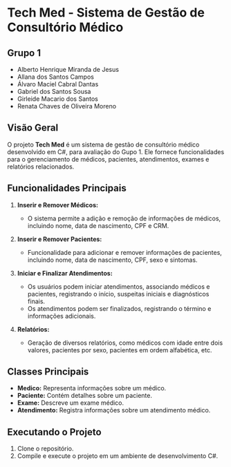# Tech Med - Sistema de Gestão de Consultório Médico

## Grupo 1
- Alberto Henrique Miranda de Jesus	
- Allana dos Santos Campos	
- Álvaro Maciel Cabral Dantas	
- Gabriel dos Santos Sousa	
- Girleide Macario dos Santos
- Renata Chaves de Oliveira Moreno

## Visão Geral
O projeto **Tech Med** é um sistema de gestão de consultório médico desenvolvido em C#, para avaliação do Gupo 1. Ele fornece funcionalidades para o gerenciamento de médicos, pacientes, atendimentos, exames e relatórios relacionados.

## Funcionalidades Principais
1. **Inserir e Remover Médicos:**
   - O sistema permite a adição e remoção de informações de médicos, incluindo nome, data de nascimento, CPF e CRM.

2. **Inserir e Remover Pacientes:**
   - Funcionalidade para adicionar e remover informações de pacientes, incluindo nome, data de nascimento, CPF, sexo e sintomas.

3. **Iniciar e Finalizar Atendimentos:**
   - Os usuários podem iniciar atendimentos, associando médicos e pacientes, registrando o início, suspeitas iniciais e diagnósticos finais.
   - Os atendimentos podem ser finalizados, registrando o término e informações adicionais.

4. **Relatórios:**
   - Geração de diversos relatórios, como médicos com idade entre dois valores, pacientes por sexo, pacientes em ordem alfabética, etc.

## Classes Principais
- **Medico:** Representa informações sobre um médico.
- **Paciente:** Contém detalhes sobre um paciente.
- **Exame:** Descreve um exame médico.
- **Atendimento:** Registra informações sobre um atendimento médico.

## Executando o Projeto
1. Clone o repositório.
2. Compile e execute o projeto em um ambiente de desenvolvimento C#.



